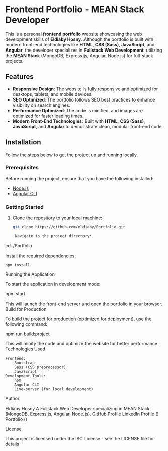 # Frontend Portfolio - MEAN Stack Developer

This is a personal **frontend portfolio** website showcasing the web development skills of **Eldiaby Hosny**. Although the portfolio is built with modern front-end technologies like **HTML**, **CSS (Sass)**, **JavaScript**, and **Angular**, the developer specializes in **Fullstack Web Development**, utilizing the **MEAN Stack** (MongoDB, Express.js, Angular, Node.js) for full-stack projects.

## Features

- **Responsive Design**: The website is fully responsive and optimized for desktops, tablets, and mobile devices.
- **SEO Optimized**: The portfolio follows SEO best practices to enhance visibility on search engines.
- **Performance Optimized**: The code is minified, and images are optimized for faster loading times.
- **Modern Front-End Technologies**: Built with **HTML**, **CSS (Sass)**, **JavaScript**, and **Angular** to demonstrate clean, modular front-end code.

## Installation

Follow the steps below to get the project up and running locally.

### Prerequisites

Before running the project, ensure that you have the following installed:

- [Node.js](https://nodejs.org/en/)
- [Angular CLI](https://angular.io/cli)

### Getting Started

1. Clone the repository to your local machine:

   ```bash
   git clone https://github.com/eldiaby/Portfolio.git

    Navigate to the project directory:
   ```

cd ./Portfolio

Install the required dependencies:

    npm install

Running the Application

To start the application in development mode:

npm start

This will launch the front-end server and open the portfolio in your browser.
Build for Production

To build the project for production (optimized for deployment), use the following command:

npm run build:project

This will minify the code and optimize the website for better performance.
Technologies Used

    Frontend:
        Bootstrap
        Sass (CSS preprocessor)
        JavaScript
    Development Tools:
        npm
        Angular CLI
        Live-server (for local development)

Author

Eldiaby Hosny
A Fullstack Web Developer specializing in MEAN Stack (MongoDB, Express.js, Angular, Node.js).
GitHub Profile
LinkedIn Profile ()
Portfolio ()

License

This project is licensed under the ISC License - see the LICENSE file for details
